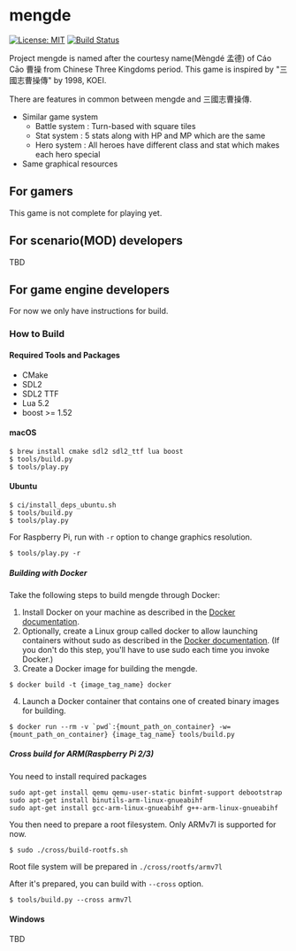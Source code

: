 # mengde

 [![License: MIT](https://img.shields.io/badge/License-MIT-yellow.svg)](https://opensource.org/licenses/MIT) [![Build Status](https://travis-ci.org/wateret/mengde.svg?branch=master)](https://travis-ci.org/wateret/mengde) 

Project mengde is named after the courtesy name(Mèngdé 孟德) of Cáo Cāo 曹操 from Chinese Three Kingdoms period.
This game is inspired by "三國志曹操傳" by 1998, KOEI.

There are features in common between mengde and 三國志曹操傳.

- Similar game system
    - Battle system : Turn-based with square tiles
    - Stat system : 5 stats along with HP and MP which are the same
	- Hero system : All heroes have different class and stat which makes each hero special
- Same graphical resources

## For gamers

This game is not complete for playing yet.

## For scenario(MOD) developers

TBD

## For game engine developers

For now we only have instructions for build.

### How to Build

#### Required Tools and Packages

* CMake
* SDL2
* SDL2 TTF
* Lua 5.2
* boost >= 1.52

#### macOS

```
$ brew install cmake sdl2 sdl2_ttf lua boost
$ tools/build.py
$ tools/play.py
```

#### Ubuntu

```
$ ci/install_deps_ubuntu.sh
$ tools/build.py
$ tools/play.py
```

For Raspberry Pi, run with `-r` option to change graphics resolution.
```
$ tools/play.py -r
```

##### Building with Docker

Take the following steps to build mengde through Docker:

1. Install Docker on your machine as described in the [Docker documentation](https://docs.docker.com/install/).
2. Optionally, create a Linux group called docker to allow launching containers without sudo as described in the [Docker documentation](https://docs.docker.com/install/linux/linux-postinstall/). (If you don't do this step, you'll have to use sudo each time you invoke Docker.)
3. Create a Docker image for building the mengde.
```
$ docker build -t {image_tag_name} docker
```

4. Launch a Docker container that contains one of created binary images for building.
```
$ docker run --rm -v `pwd`:{mount_path_on_container} -w={mount_path_on_container} {image_tag_name} tools/build.py
```

##### Cross build for ARM(Raspberry Pi 2/3)

You need to install required packages
```
sudo apt-get install qemu qemu-user-static binfmt-support debootstrap
sudo apt-get install binutils-arm-linux-gnueabihf
sudo apt-get install gcc-arm-linux-gnueabihf g++-arm-linux-gnueabihf
```

You then need to prepare a root filesystem. Only ARMv7l is supported for now.
```
$ sudo ./cross/build-rootfs.sh
```
Root file system will be prepared in `./cross/rootfs/armv7l`

After it's prepared, you can build with `--cross` option.
```
$ tools/build.py --cross armv7l
```

#### Windows

TBD

